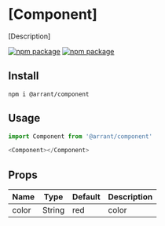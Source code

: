 # [Component]

[Description]

[![npm package](https://img.shields.io/npm/v/@arrant/component/latest.svg)](https://www.npmjs.com/package/@arrant/component)
[![npm package](https://img.shields.io/npm/dm/@arrant/component/latest.svg)](https://www.npmjs.com/package/@arrant/component)

## Install

`npm i @arrant/component`

## Usage

```js
import Component from '@arrant/component'

<Component></Component>
```

## Props

| Name | Type | Default | Description |
| --- | --- | --- | --- |
| color | String | red | color |